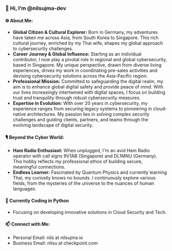 ### 👋 Hi, I’m @nilsujma-dev

#### 🌐 About Me:
- **Global Citizen & Cultural Explorer:** Born in Germany, my adventures have taken me across Asia, from South Korea to Singapore. This rich cultural journey, enriched by my Thai wife, shapes my global approach to cybersecurity challenges.
- **Career Journey & Global Influence:** Starting as an individual contributor, I now play a pivotal role in regional and global cybersecurity, based in Singapore. My unique perspective, drawn from diverse living experiences, drives my work in coordinating pre-sales activities and devising cybersecurity solutions across the Asia-Pacific region.
- **Professional Mission:** Committed to safeguarding the digital realm, my aim is to enhance global digital safety and provide peace of mind. With our lives increasingly intertwined with digital spaces, I focus on building trust and tranquility through robust cybersecurity measures.
- **Expertise in Evolution:** With over 20 years in cybersecurity, my experience ranges from securing legacy systems to pioneering in cloud-native architectures. My passion lies in solving complex security challenges and guiding clients, partners, and teams through the evolving landscape of digital security.

#### 🎙️ Beyond the Cyber World:
- **Ham Radio Enthusiast:** When unplugged, I'm an avid Ham Radio operator with call signs 9V1AB (Singapore) and DL1MNU (Germany). This hobby reflects my professional ethos of building secure, meaningful connections.
- **Endless Learner:** Fascinated by Quantum Physics and currently learning Thai, my curiosity knows no bounds. I continuously explore various fields, from the mysteries of the universe to the nuances of human languages.

#### 🌱 Currently Coding in Python
- Focusing on developing innovative solutions in Cloud Security and Tech.

#### 📫 Connect with Me:
- Personal Email: nils at nilsujma.io
- Business Email: nilsu at checkpoint.com
